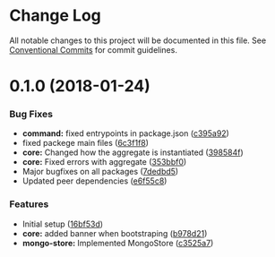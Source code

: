 # Change Log

All notable changes to this project will be documented in this file.
See [Conventional Commits](https://conventionalcommits.org) for commit guidelines.

<a name="0.1.0"></a>
# 0.1.0 (2018-01-24)


### Bug Fixes

* **command:** fixed entrypoints in package.json ([c395a92](https://github.com/eventific/eventific/commit/c395a92))
* fixed packege main files ([6c3f1f8](https://github.com/eventific/eventific/commit/6c3f1f8))
* **core:** Changed how the aggregate is instantiated ([398584f](https://github.com/eventific/eventific/commit/398584f))
* **core:** Fixed errors with aggregate ([353bbf0](https://github.com/eventific/eventific/commit/353bbf0))
* Major bugfixes on all packages ([7dedbd5](https://github.com/eventific/eventific/commit/7dedbd5))
* Updated peer dependencies ([e6f55c8](https://github.com/eventific/eventific/commit/e6f55c8))


### Features

* Initial setup ([16bf53d](https://github.com/eventific/eventific/commit/16bf53d))
* **core:** added banner when bootstraping ([b978d21](https://github.com/eventific/eventific/commit/b978d21))
* **mongo-store:** Implemented MongoStore ([c3525a7](https://github.com/eventific/eventific/commit/c3525a7))
